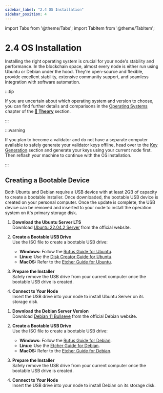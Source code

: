 ```yaml
---
sidebar_label: "2.4 OS Installation"
sidebar_position: 4
---
```


import Tabs from '@theme/Tabs';
import TabItem from '@theme/TabItem';

# 2.4 OS Installation

Installing the right operating system is crucial for your node's stability and performance. In the blockchain space, almost every node is either run using Ubuntu or Debian under the hood.
They're open-source and flexible, provide excellent stability, extensive community support, and seamless integration with software automation.

:::tip

If you are uncertain about which operating system and version to choose, you can find further details and comparisons in the [Operating Systems](/docs/theory/preparations/operation-systems.md) chapter of the [**🧠 Theory**](/docs/theory/preparations/node-specification.md) section.

:::

:::warning

If you plan to become a validator and do not have a separate computer available to safely generate your validator keys offline, head over to the [Key Generation](/validator-key-generation/) section and generate your keys using your current node first. Then reflash your machine to continue with the OS installation.

:::

## Creating a Bootable Device

Both Ubuntu and Debian require a USB device with at least 2GB of capacity to create a bootable installer. Once downloaded, the bootable USB device is created on your personal computer. Once the update is complete, the USB device can be removed and inserted to your node to install the operation system on it's primary storage disk.

<Tabs>
  <TabItem value="ubuntu" label="Ubuntu">
  
1. **Download the Ubuntu Server LTS**  
   Download [Ubuntu 22.04.2 Server](https://ubuntu.com/download/server) from the official website.

2. **Create a Bootable USB Drive**  
   Use the ISO file to create a bootable USB drive:

   - **Windows:** Follow the [Rufus Guide for Ubuntu](https://ubuntu.com/tutorials/create-a-usb-stick-on-windows#1-overview).
   - **Linux:** Use the [Disk Creator Guide for Ubuntu](https://ubuntu.com/tutorials/create-a-usb-stick-on-ubuntu#1-overview).
   - **MacOS:** Refer to the [Etcher Guide for Ubuntu](https://ubuntu.com/tutorials/create-a-usb-stick-on-macos#1-overview).

3. **Prepare the Installer**  
   Safely remove the USB drive from your current computer once the bootable USB drive is created.

4. **Connect to Your Node**  
   Insert the USB drive into your node to install Ubuntu Server on its storage disk.

</TabItem>
  <TabItem value="debian" label="Debian">
  
1. **Download the Debian Server Version**  
   Download [Debian 11 Bullseye](https://www.debian.org/distrib/) from the official Debian website.

2. **Create a Bootable USB Drive**  
   Use the ISO file to create a bootable USB drive:

   - **Windows:** Follow the [Rufus Guide for Debian](https://rufus.ie/).
   - **Linux:** Use the [Etcher Guide for Debian](https://etcher.balena.io/#download-etcher).
   - **MacOS:** Refer to the [Etcher Guide for Debian](https://etcher.balena.io/#download-etcher).

3. **Prepare the Installer**  
   Safely remove the USB drive from your current computer once the bootable USB drive is created.

4. **Connect to Your Node**  
   Insert the USB drive into your node to install Debian on its storage disk.

</TabItem>
</Tabs>

